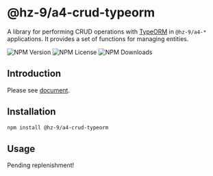 # @hz-9/a4-crud-typeorm

A library for performing CRUD operations with [TypeORM] in `@hz-9/a4-*` applications. It provides a set of functions for managing entities.

![NPM Version][npm-version-url] ![NPM License][npm-license-url] ![NPM Downloads][npm-downloads-url]

[TypeORM]: https://typeorm.io/
[npm-version-url]: https://img.shields.io/npm/v/@hz-9/a4-crud-typeorm
[npm-license-url]: https://img.shields.io/npm/l/@hz-9/a4-crud-typeorm
[npm-downloads-url]: https://img.shields.io/npm/d18m/@hz-9/a4-crud-typeorm

## Introduction

Please see [document](https://hz-9.github.io/a4/home/a4-crud-typeorm).

## Installation

``` bash
npm install @hz-9/a4-crud-typeorm
```

## Usage

Pending replenishment!
<!-- TODO -->
